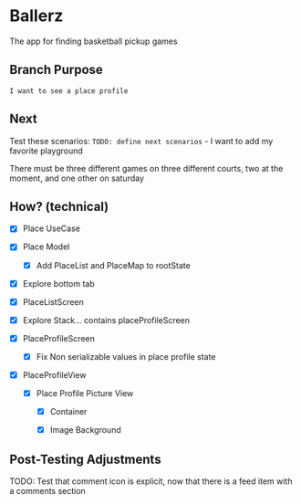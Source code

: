 # Ballerz
The app for finding basketball pickup games


## Branch Purpose
    I want to see a place profile
## Next 
Test these scenarios:
    `TODO: define next scenarios` 
    - I want to add my favorite playground
        
There must be three different games on three different courts, two at the moment, and one other on saturday


## How? (technical)
- [x] Place UseCase
- [x] Place Model
    - [x] Add PlaceList and PlaceMap to rootState

- [x] Explore bottom tab

- [x] PlaceListScreen

- [x] Explore Stack... contains placeProfileScreen
- [x] PlaceProfileScreen
    * [x] Fix Non serializable values in place profile state

- [x] PlaceProfileView
    - [x] Place Profile Picture View
        - [x] Container
        - [x] Image Background





## Post-Testing Adjustments
TODO: Test that comment icon is explicit, now that there is a feed item with a comments section